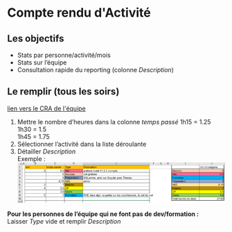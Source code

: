# Compte rendu d'Activité

## Les objectifs

* Stats par personne/activité/mois
* Stats sur l’équipe
* Consultation rapide du reporting (colonne _Description_)

## Le remplir (tous les soirs)

[lien vers le CRA de l'équipe][cra excel]

1. Mettre le nombre d’heures dans la colonne _temps passé_ 
1h15 = 1.25  
1h30 = 1.5  
1h45 = 1.75  
2. Sélectionner l’activité dans la liste déroulante  
3. Détailler _Description_  
Exemple :  ![cra exemple]

**Pour les personnes de l’équipe qui ne font pas de dev/formation :**  
Laisser _Type_ vide et remplir _Description_  

[cra exemple]: assets/cra.png
[cra excel]: https://semifirsas-my.sharepoint.com/:f:/r/personal/leonore_semifir_com/Documents/gestion_equipe/cra/?csf=1&web=1&e=peDreM
